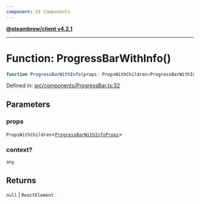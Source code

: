 ```yaml
---
component: UI Components
---
```


[**@steambrew/client v4.2.1**](../README.md)

***

# Function: ProgressBarWithInfo()

```ts
function ProgressBarWithInfo(props: PropsWithChildren<ProgressBarWithInfoProps>, context?: any): null | ReactElement
```

Defined in: [src/components/ProgressBar.ts:32](https://github.com/shdwmtr/plugutil/blob/b52230e3bd417b9353d983856323dee8a90c4f70/client/src/components/ProgressBar.ts#L32)

## Parameters

### props

`PropsWithChildren`\<[`ProgressBarWithInfoProps`](../interfaces/ProgressBarWithInfoProps.md)\>

### context?

`any`

## Returns

`null` \| `ReactElement`

